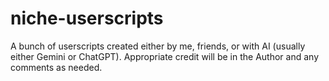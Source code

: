 # niche-userscripts
A bunch of userscripts created either by me, friends, or with AI (usually either Gemini or ChatGPT). Appropriate credit will be in the Author and any comments as needed.
